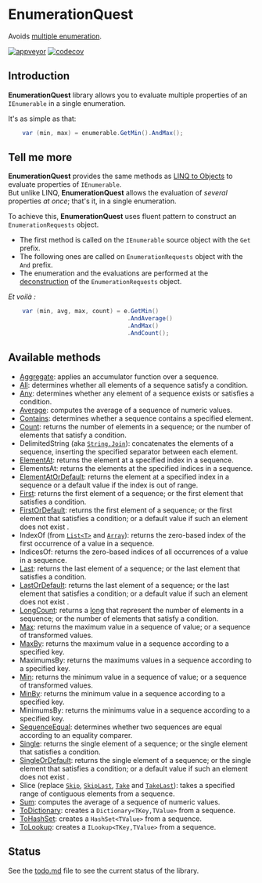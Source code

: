 ﻿# EnumerationQuest
Avoids [multiple enumeration](https://www.jetbrains.com/help/resharper/PossibleMultipleEnumeration.html).

[![appveyor](https://ci.appveyor.com/api/projects/status/github/Orace/EnumerationQuest?svg=true)](https://ci.appveyor.com/project/Orace/EnumerationQuest)
[![codecov](https://codecov.io/gh/Orace/EnumerationQuest/branch/main/graph/badge.svg)](https://codecov.io/gh/Orace/EnumerationQuest)

## Introduction

**EnumerationQuest** library allows you to evaluate multiple properties of an `IEnumerable` in a single enumeration. 

It's as simple as that:

```csharp
    var (min, max) = enumerable.GetMin().AndMax();
```

## Tell me more

**EnumerationQuest** provides the same methods as [LINQ to Objects](https://docs.microsoft.com/en-us/dotnet/csharp/programming-guide/concepts/linq/linq-to-objects)
to evaluate properties of `IEnumerable`.</br>
But unlike LINQ, **EnumerationQuest** allows the evaluation of *several* properties *at once*; that's it, in a single enumeration.

To achieve this, **EnumerationQuest** uses fluent pattern to construct an `EnumerationRequests` object.
 - The first method is called on the `IEnumerable` source object with the `Get` prefix.
 - The following ones are called on `EnumerationRequests` object with the `And` prefix.
 - The enumeration and the evaluations are performed at the [deconstruction](https://docs.microsoft.com/en-us/dotnet/csharp/fundamentals/functional/deconstruct#user-defined-types) of the `EnumerationRequests` object.

*Et voilà :*
```csharp
    var (min, avg, max, count) = e.GetMin()
                                  .AndAverage()
                                  .AndMax()
                                  .AndCount();
```

## Available methods

 - [Aggregate](https://docs.microsoft.com/en-us/dotnet/api/system.linq.enumerable.aggregate):
   applies an accumulator function over a sequence.
 - [All](https://docs.microsoft.com/en-us/dotnet/api/system.linq.enumerable.all):
   determines whether all elements of a sequence satisfy a condition.
 - [Any](https://docs.microsoft.com/en-us/dotnet/api/system.linq.enumerable.any):
   determines whether any element of a sequence exists or satisfies a condition.
 - [Average](https://docs.microsoft.com/en-us/dotnet/api/system.linq.enumerable.average):
   computes the average of a sequence of numeric values.
 - [Contains](https://docs.microsoft.com/en-us/dotnet/api/system.linq.enumerable.contains):
   determines whether a sequence contains a specified element.
 - [Count](https://docs.microsoft.com/en-us/dotnet/api/system.linq.enumerable.count):
   returns the number of elements in a sequence; or the number of elements that satisfy a condition.
 - DelimitedString (aka [`String.Join`](https://docs.microsoft.com/en-us/dotnet/api/system.string.join)):
   concatenates the elements of a sequence, inserting the specified separator between each element.
 - [ElementAt](https://docs.microsoft.com/en-us/dotnet/api/system.linq.enumerable.elementat):
   returns the element at a specified index in a sequence.
 - ElementsAt:
   returns the elements at the specified indices in a sequence.
 - [ElementAtOrDefault](https://docs.microsoft.com/en-us/dotnet/api/system.linq.enumerable.elementatordefault):
   returns the element at a specified index in a sequence or a default value if the index is out of range.
 - [First](https://docs.microsoft.com/en-us/dotnet/api/system.linq.enumerable.first):
   returns the first element of a sequence; or the first element that satisfies a condition.
 - [FirstOrDefault](https://docs.microsoft.com/en-us/dotnet/api/system.linq.enumerable.firstordefault):
   returns the first element of a sequence; or the first element that satisfies a condition; or a default value if such an element does not exist .
 - IndexOf (from [`List<T>`](https://docs.microsoft.com/en-us/dotnet/api/system.collections.generic.list-1.indexof)
            and [`Array`](https://docs.microsoft.com/en-us/dotnet/api/system.array.indexof)):
   returns the zero-based index of the first occurrence of a value in a sequence.
 - IndicesOf: returns the zero-based indices of all occurrences of a value in a sequence.
 - [Last](https://docs.microsoft.com/en-us/dotnet/api/system.linq.enumerable.last):
   returns the last element of a sequence; or the last element that satisfies a condition.
 - [LastOrDefault](https://docs.microsoft.com/en-us/dotnet/api/system.linq.enumerable.lastordefault):
   returns the last element of a sequence; or the last element that satisfies a condition; or a default value if such an element does not exist .
 - [LongCount](https://docs.microsoft.com/en-us/dotnet/api/system.linq.enumerable.longcount):
   returns a [long](https://docs.microsoft.com/en-us/dotnet/api/system.int64) that represent the number of elements in a sequence; or the number of elements that satisfy a condition.
 - [Max](https://docs.microsoft.com/en-us/dotnet/api/system.linq.enumerable.max):
   returns the maximum value in a sequence of value; or a sequence of transformed values.
 - [MaxBy](https://docs.microsoft.com/en-us/dotnet/api/system.linq.enumerable.maxby):
   returns the maximum value in a sequence according to a specified key.
 - MaximumsBy:
   returns the maximums values in a sequence according to a specified key.
 - [Min](https://docs.microsoft.com/en-us/dotnet/api/system.linq.enumerable.min):
   returns the minimum value in a sequence of value; or a sequence of transformed values.
 - [MinBy](https://docs.microsoft.com/en-us/dotnet/api/system.linq.enumerable.minby):
   returns the minimum value in a sequence according to a specified key.
 - MinimumsBy:
   returns the minimums value in a sequence according to a specified key.
 - [SequenceEqual](https://docs.microsoft.com/en-us/dotnet/api/system.linq.enumerable.sequenceequal):
   determines whether two sequences are equal according to an equality comparer.
 - [Single](https://docs.microsoft.com/en-us/dotnet/api/system.linq.enumerable.single):
   returns the single element of a sequence; or the single element that satisfies a condition.
 - [SingleOrDefault](https://docs.microsoft.com/en-us/dotnet/api/system.linq.enumerable.singleordefault):
   returns the single element of a sequence; or the single element that satisfies a condition; or a default value if such an element does not exist .
 - Slice (replace [`Skip`](https://docs.microsoft.com/en-us/dotnet/api/system.linq.enumerable.skip),
                  [`SkipLast`](https://docs.microsoft.com/en-us/dotnet/api/system.linq.enumerable.skiplast),
                  [`Take`](https://docs.microsoft.com/en-us/dotnet/api/system.linq.enumerable.take) and
                  [`TakeLast`](https://docs.microsoft.com/en-us/dotnet/api/system.linq.enumerable.takelast)):
   takes a specified range of contiguous elements from a sequence.
 - [Sum](https://docs.microsoft.com/en-us/dotnet/api/system.linq.enumerable.sum):
   computes the average of a sequence of numeric values.
 - [ToDictionary](https://docs.microsoft.com/en-us/dotnet/api/system.linq.enumerable.todictionary):
   creates a `Dictionary<TKey,TValue>` from a sequence.
 - [ToHashSet](https://docs.microsoft.com/en-us/dotnet/api/system.linq.enumerable.tohashset):
   creates a `HashSet<TValue>` from a sequence.
 - [ToLookup](https://docs.microsoft.com/en-us/dotnet/api/system.linq.enumerable.tolookup):
   creates a `ILookup<TKey,TValue>` from a sequence.

## Status

See the [todo.md](todo.md) file to see the current status of the library.
